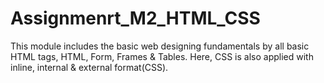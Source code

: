 # Assignmenrt_M2_HTML_CSS
This module includes the basic web designing fundamentals by all basic 
HTML tags, HTML, Form, Frames & Tables. Here, CSS is also applied with inline, 
internal & external format(CSS).

